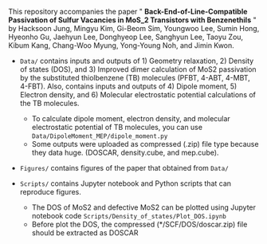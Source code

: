 This repository accompanies the paper " **Back-End-of-Line-Compatible Passivation of Sulfur Vacancies in MoS_2 Transistors with Benzenethils** " by Hacksoon Jung, Mingyu Kim, Gi-Beom Sim, Youngwoo Lee, Sumin Hong, Hyeonho Gu, Jaehyun Lee, Donghyeop Lee, Sanghyun Lee, Taoyu Zou, Kibum Kang, Chang-Woo Myung, Yong-Young Noh, and Jimin Kwon.

* ```Data/``` contains inputs and outputs of 1) Geometry relaxation, 2) Density of states (DOS), and 3) Improved dimer calculation of MoS2 passivation by the substituted thiolbenzene (TB) molecules (PFBT, 4-ABT, 4-MBT, 4-FBT). Also, contains inputs and outputs of 4) Dipole moment, 5) Electron density, and 6) Molecular electrostatic potential calculations of the TB molecules.
  * To calculate dipole moment, electron density, and molecular electrostatic potential of TB molecules, you can use ```Data/DipoleMoment_MEP/dipole_moment.py```
  * Some outputs were uploaded as compressed (.zip) file type because they data huge. (DOSCAR, density.cube, and mep.cube). 

* ```Figures/``` contains figures of the paper that obtained from ```Data/```
* ```Scripts/``` contains Jupyter notebook and Python scripts that can reproduce figures.
  * The DOS of MoS2 and defective MoS2 can be plotted using Jupyter notebook code ```Scripts/Density_of_states/Plot_DOS.ipynb```
  * Before plot the DOS, the compressed (*/SCF/DOS/doscar.zip) file should be extracted as DOSCAR
